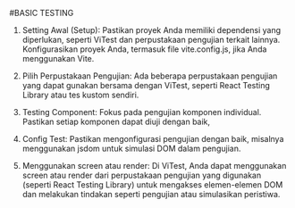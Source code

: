 #BASIC TESTING

1. Setting Awal (Setup):
Pastikan proyek Anda memiliki dependensi yang diperlukan, seperti ViTest dan perpustakaan pengujian terkait lainnya.
Konfigurasikan proyek Anda, termasuk file vite.config.js, jika Anda menggunakan Vite.

2. Pilih Perpustakaan Pengujian:
Ada beberapa perpustakaan pengujian yang dapat gunakan bersama dengan ViTest, seperti React Testing Library atau tes kustom sendiri. 

3. Testing Component:
Fokus pada pengujian komponen individual. Pastikan setiap komponen dapat diuji dengan baik,

4. Config Test:
Pastikan mengonfigurasi pengujian dengan baik, misalnya menggunakan jsdom untuk simulasi DOM dalam pengujian.

5. Menggunakan screen atau render:
Di ViTest, Anda dapat menggunakan screen atau render dari perpustakaan pengujian yang digunakan (seperti React Testing Library) untuk mengakses elemen-elemen DOM dan melakukan tindakan seperti pengujian atau simulasikan peristiwa.